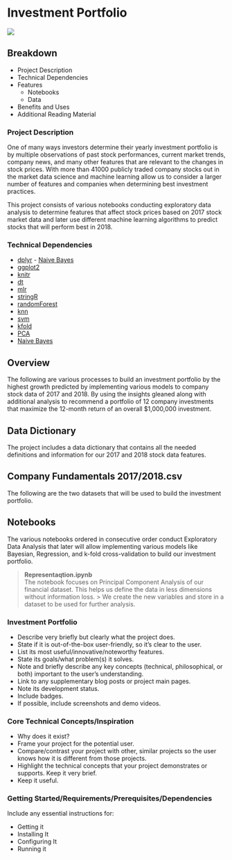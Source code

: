 # Investment Portfolio

![](InVestment-3.png)

## Breakdown
- Project Description
- Technical Dependencies
- Features
   - Notebooks
   - Data
- Benefits and Uses
- Additional Reading Material


### Project Description
One of many ways investors determine their yearly investment portfolio is by multiple observations of past stock performances, current market trends, company news, and many other features that are relevant to the changes in stock prices. 
With more than 41000 publicly traded company stocks out in the market data science and machine learning allow us to consider a larger number of features and companies when determining best investment practices.

This project consists of various notebooks conducting exploratory data analysis to determine features that affect stock prices based on 2017 stock market data and later use different machine learning algorithms to predict stocks that will perform best in 2018. 

### Technical Dependencies
- [dplyr](https://dplyr.tidyverse.org)                                   - [Naive Bayes](https://www.r-bloggers.com/2021/04/naive-bayes-classification-in-r/)
- [ggplot2](https://ggplot2.tidyverse.org)
- [knitr](https://yihui.org/knitr/)
- [dt](https://rstudio.github.io/DT/)
- [mlr](https://mlr.mlr-org.com)
- [stringR](https://stringr.tidyverse.org)
- [randomForest](https://www.rdocumentation.org/packages/randomForest/versions/4.6-14/topics/randomForest)
- [knn](https://www.rdocumentation.org/packages/randomForest/versions/4.6-14/topics/randomForest)
- [svm](https://cran.r-project.org/web/packages/e1071/vignettes/svmdoc.pdf)
- [kfold](https://www.rdocumentation.org/packages/dismo/versions/1.3-3/topics/kfold)
- [PCA](https://towardsdatascience.com/principal-component-analysis-pca-101-using-r-361f4c53a9ff)
- [Naive Bayes](https://www.r-bloggers.com/2021/04/naive-bayes-classification-in-r/)

## Overview
The following are various processes to build an investment portfolio by the highest growth predicted by implementing various models to company stock data of 2017 and 2018. By using the insights gleaned along with additional analysis to recommend a portfolio of 12 company investments that maximize the 12-month return of an overall \$1,000,000 investment.

## Data Dictionary
The project includes a data dictionary that contains all the needed definitions and information for our 2017 and 2018 stock data features.

## Company Fundamentals 2017/2018.csv
The following are the two datasets that will be used to build the investment portfolio. 

## Notebooks
The various notebooks ordered in consecutive order conduct Exploratory Data Analysis that later will allow implementing various models like Bayesian, Regression, and k-fold cross-validation to build our investment portfolio.

> **Representaqtion.ipynb**  \
> The notebook focuses on Principal Component Analysis of our financial dataset. This helps us define the data in less dimensions without information loss.         > We create the new variables and store in a dataset to be used for further analysis.



### Investment Portfolio

- Describe very briefly but clearly what the project does.
- State if it is out-of-the-box user-friendly, so it’s clear to the user.
- List its most useful/innovative/noteworthy features.
- State its goals/what problem(s) it solves.
- Note and briefly describe any key concepts (technical, philosophical, or both) important to the user’s understanding.
- Link to any supplementary blog posts or project main pages.
- Note its development status.
- Include badges.
- If possible, include screenshots and demo videos.


### Core Technical Concepts/Inspiration

- Why does it exist?
- Frame your project for the potential user. 
- Compare/contrast your project with other, similar projects so the user knows how it is different from those projects.
- Highlight the technical concepts that your project demonstrates or supports. Keep it very brief.
- Keep it useful.


### Getting Started/Requirements/Prerequisites/Dependencies
Include any essential instructions for:
- Getting it
- Installing It
- Configuring It
- Running it
